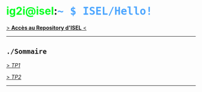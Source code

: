 # <span style='color: #0f2;'>**ig2i@isel**</span>:<span style='color: #4DA6FF; font-family: Monospace'>~ $ ISEL/Hello!</span>

[> **Accès au Repository d'ISEL** <](https://github.com/Thomas-Duthoit/ISEL)

***

## `./Sommaire`
[> *TP1*](TP1.txt)

[> *TP2*](TP2.md)

***